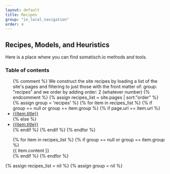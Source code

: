 ```yaml
---
layout: default
title: Recipes
group: "in_local_navigation"
order: 4
---
```

## Recipes, Models, and Heuristics

Here is a place where you can find somatisch.io methods and tools.

<!-- - strategy
- methodology
- product and solution development
- forecasting
- valuation
- management -->

<!--  overview list -->
<div class="callout">
<h3>Table of contents</h3>
<ul>
{% comment %}
We construct the site recipes by loading a list of the site's pages
and filtering to just those with the front matter of:
  group: "recipes"
and we order by adding
  order: 2 (whatever number)
{% endcomment %}
{% assign recipes_list = site.pages | sort:"order" %}
{% assign group = 'recipes' %}
{% for item in recipes_list %}
  {% if group == null or group == item.group %}
    <span class="">
      {% if page.url == item.url %}
        <li><a href="{{item.url}}" class="active">{{item.title}}</a></li>
      {% else %}
        <li><a href="{{item.url}}">{{item.title}}</a></li>
      {% endif %}
    </span>
  {% endif %}
{% endfor %}
</ul>
</div>


<!-- content readout -->
<div>
<ul>
{% for item in recipes_list %}
  {% if group == null or group == item.group %}
    <span class="">
      <div markdown="1">{{ item.content }}</div>
    </span>
  {% endif %}
{% endfor %}
</ul>
</div>

<!-- Cleanup -->
{% assign recipes_list = nil %}
{% assign group = nil %}
